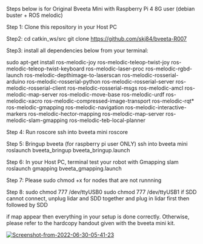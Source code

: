 Steps below is for Original Bveeta Mini with Raspberry Pi 4 8G user (debian buster + ROS melodic)

Step 1:
Clone this repository in your Host PC

Step2:
cd catkin_ws/src
git clone https://github.com/skj84/bveeta-R007

Step3:
install all dependencies below from your terminal:

sudo apt-get install ros-melodic-joy ros-melodic-teleop-twist-joy   ros-melodic-teleop-twist-keyboard ros-melodic-laser-proc   ros-melodic-rgbd-launch ros-melodic-depthimage-to-laserscan   ros-melodic-rosserial-arduino ros-melodic-rosserial-python   ros-melodic-rosserial-server ros-melodic-rosserial-client   ros-melodic-rosserial-msgs ros-melodic-amcl ros-melodic-map-server   ros-melodic-move-base ros-melodic-urdf ros-melodic-xacro   ros-melodic-compressed-image-transport ros-melodic-rqt*   ros-melodic-gmapping ros-melodic-navigation ros-melodic-interactive-markers ros-melodic-hector-mapping ros-melodic-map-server ros-melodic-slam-gmapping ros-melodic-teb-local-planner

Step 4: Run roscore
ssh into bveeta mini
roscore
 
Step 5: Bringup bveeta (for raspberry pi user ONLY)
ssh into bveeta mini
roslaunch bveeta_bringup bveeta_bringup.launch

Step 6:
In your Host PC, terminal test your robot with Gmapping slam
roslaunch gmapping bveeta_gmapping.launch

Step 7:
Please sudo chmod +x for nodes that are not runnning 

Step 8: 
sudo chmod 777 /dev/ttyUSB0
sudo chmod 777 /dev/ttyUSB1
if SDD cannot connect, unplug lidar and SDD together and plug in lidar first then followed by SDD 

if map appear then everything in your setup is done correctly. Otherwise, please refer to the hardcopy handout given
with the bveeta mini kit.

<a href="https://ibb.co/82vzBmt"><img src="https://i.ibb.co/1Kysn0j/Screenshot-from-2022-06-30-05-41-23.png" alt="Screenshot-from-2022-06-30-05-41-23" border="0"></a><br /><a target='_blank' href='https://500pxdownload.com/'></a><br />
